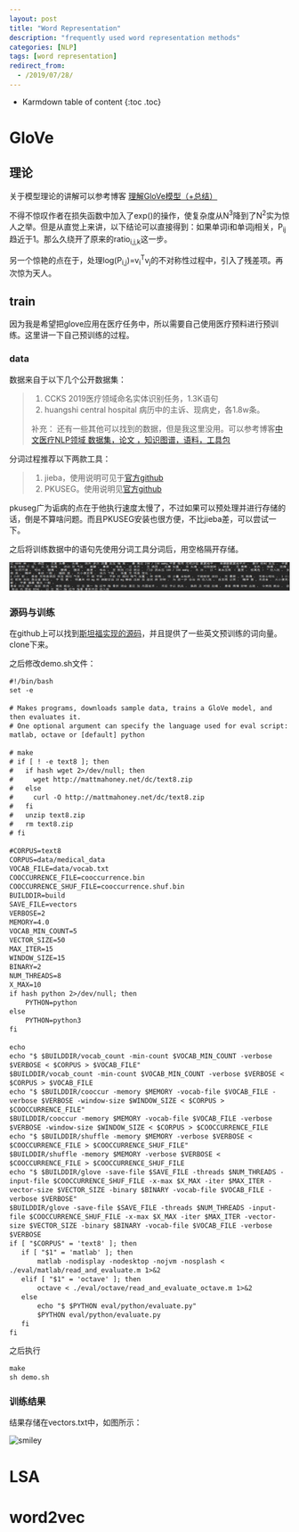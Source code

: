 ```yaml
---
layout: post
title: "Word Representation"
description: "frequently used word representation methods"
categories: [NLP]
tags: [word representation]
redirect_from:
  - /2019/07/28/
---
```


* Karmdown table of content
{:toc .toc}

# GloVe

## 理论

关于模型理论的讲解可以参考博客 [理解GloVe模型（+总结）](https://blog.csdn.net/u014665013/article/details/79642083)

不得不惊叹作者在损失函数中加入了exp()的操作，使复杂度从N<sup>3</sup>降到了N<sup>2</sup>实为惊人之举。但是从直觉上来讲，以下结论可以直接得到：如果单词i和单词j相关，P<sub>ij</sub>趋近于1。那么久绕开了原来的ratio<sub>i,j,k</sub>这一步。

另一个惊艳的点在于，处理log(P<sub>i,j</sub>)=v<sub>i</sub><sup>T</sup>v<sub>j</sub>的不对称性过程中，引入了残差项。再次惊为天人。

## train

因为我是希望把glove应用在医疗任务中，所以需要自己使用医疗预料进行预训练。这里讲一下自己预训练的过程。

### data

数据来自于以下几个公开数据集：

> 1. CCKS 2019医疗领域命名实体识别任务，1.3K语句
> 2. huangshi central hospital 病历中的主诉、现病史，各1.8w条。
>
> 补充： 还有一些其他可以找到的数据，但是我这里没用。可以参考博客[中文医疗NLP领域 数据集，论文 ，知识图谱，语料，工具包](https://blog.csdn.net/qq_27590277/article/details/108031071)

分词过程推荐以下两款工具：
> 1. jieba，使用说明可见于[官方github](https://github.com/fxsjy/jieba/)
> 2. PKUSEG。使用说明见[官方github](https://github.com/lancopku/pkuseg-python)

pkuseg广为诟病的点在于他执行速度太慢了，不过如果可以预处理并进行存储的话，倒是不算啥问题。而且PKUSEG安装也很方便，不比jieba差，可以尝试一下。

之后将训练数据中的语句先使用分词工具分词后，用空格隔开存储。

![smiley](\assets\images\usedInBlogs\WordRepresentation\1.png)


### 源码与训练

在github上可以找到[斯坦福实现的源码](https://github.com/stanfordnlp/GloVe)，并且提供了一些英文预训练的词向量。clone下来。

之后修改demo.sh文件：

~~~
#!/bin/bash
set -e

# Makes programs, downloads sample data, trains a GloVe model, and then evaluates it.
# One optional argument can specify the language used for eval script: matlab, octave or [default] python

# make
# if [ ! -e text8 ]; then
#   if hash wget 2>/dev/null; then
#     wget http://mattmahoney.net/dc/text8.zip
#   else
#     curl -O http://mattmahoney.net/dc/text8.zip
#   fi
#   unzip text8.zip
#   rm text8.zip
# fi

#CORPUS=text8
CORPUS=data/medical_data
VOCAB_FILE=data/vocab.txt
COOCCURRENCE_FILE=cooccurrence.bin
COOCCURRENCE_SHUF_FILE=cooccurrence.shuf.bin
BUILDDIR=build
SAVE_FILE=vectors
VERBOSE=2
MEMORY=4.0
VOCAB_MIN_COUNT=5
VECTOR_SIZE=50
MAX_ITER=15
WINDOW_SIZE=15
BINARY=2
NUM_THREADS=8
X_MAX=10
if hash python 2>/dev/null; then
    PYTHON=python
else
    PYTHON=python3
fi

echo
echo "$ $BUILDDIR/vocab_count -min-count $VOCAB_MIN_COUNT -verbose $VERBOSE < $CORPUS > $VOCAB_FILE"
$BUILDDIR/vocab_count -min-count $VOCAB_MIN_COUNT -verbose $VERBOSE < $CORPUS > $VOCAB_FILE
echo "$ $BUILDDIR/cooccur -memory $MEMORY -vocab-file $VOCAB_FILE -verbose $VERBOSE -window-size $WINDOW_SIZE < $CORPUS > $COOCCURRENCE_FILE"
$BUILDDIR/cooccur -memory $MEMORY -vocab-file $VOCAB_FILE -verbose $VERBOSE -window-size $WINDOW_SIZE < $CORPUS > $COOCCURRENCE_FILE
echo "$ $BUILDDIR/shuffle -memory $MEMORY -verbose $VERBOSE < $COOCCURRENCE_FILE > $COOCCURRENCE_SHUF_FILE"
$BUILDDIR/shuffle -memory $MEMORY -verbose $VERBOSE < $COOCCURRENCE_FILE > $COOCCURRENCE_SHUF_FILE
echo "$ $BUILDDIR/glove -save-file $SAVE_FILE -threads $NUM_THREADS -input-file $COOCCURRENCE_SHUF_FILE -x-max $X_MAX -iter $MAX_ITER -vector-size $VECTOR_SIZE -binary $BINARY -vocab-file $VOCAB_FILE -verbose $VERBOSE"
$BUILDDIR/glove -save-file $SAVE_FILE -threads $NUM_THREADS -input-file $COOCCURRENCE_SHUF_FILE -x-max $X_MAX -iter $MAX_ITER -vector-size $VECTOR_SIZE -binary $BINARY -vocab-file $VOCAB_FILE -verbose $VERBOSE
if [ "$CORPUS" = 'text8' ]; then
   if [ "$1" = 'matlab' ]; then
       matlab -nodisplay -nodesktop -nojvm -nosplash < ./eval/matlab/read_and_evaluate.m 1>&2
   elif [ "$1" = 'octave' ]; then
       octave < ./eval/octave/read_and_evaluate_octave.m 1>&2
   else
       echo "$ $PYTHON eval/python/evaluate.py"
       $PYTHON eval/python/evaluate.py
   fi
fi
~~~~

之后执行

~~~
make
sh demo.sh
~~~

### 训练结果

结果存储在vectors.txt中，如图所示：

![smiley](\assets\images\usedInBlogs\WordRepresentation\2.png)

# LSA

# word2vec